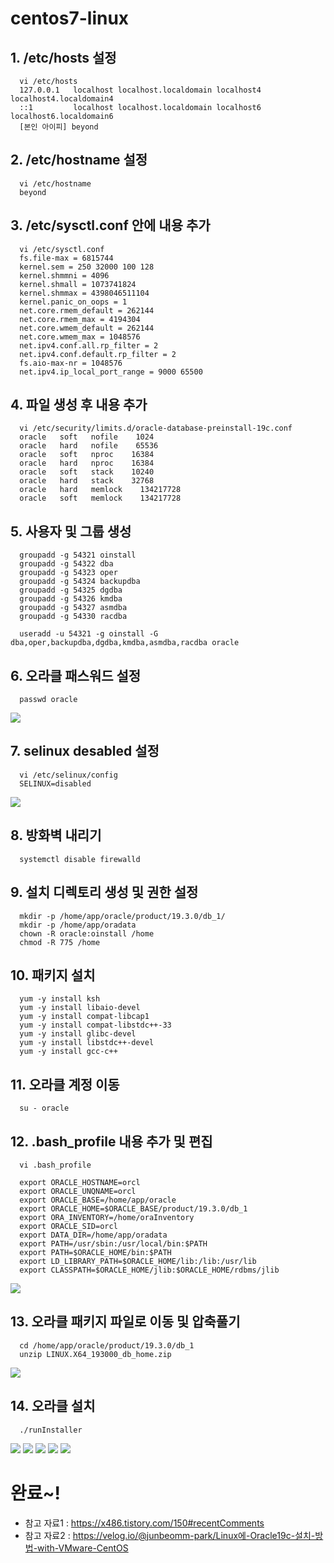 # centos7-linux


## 1. /etc/hosts 설정
```
  vi /etc/hosts
  127.0.0.1   localhost localhost.localdomain localhost4 localhost4.localdomain4
  ::1         localhost localhost.localdomain localhost6 localhost6.localdomain6
  [본인 아이피] beyond
```

## 2. /etc/hostname 설정
```
  vi /etc/hostname
  beyond
```

## 3. /etc/sysctl.conf 안에 내용 추가
```
  vi /etc/sysctl.conf
  fs.file-max = 6815744
  kernel.sem = 250 32000 100 128
  kernel.shmmni = 4096
  kernel.shmall = 1073741824
  kernel.shmmax = 4398046511104
  kernel.panic_on_oops = 1
  net.core.rmem_default = 262144
  net.core.rmem_max = 4194304
  net.core.wmem_default = 262144
  net.core.wmem_max = 1048576
  net.ipv4.conf.all.rp_filter = 2
  net.ipv4.conf.default.rp_filter = 2
  fs.aio-max-nr = 1048576
  net.ipv4.ip_local_port_range = 9000 65500
```

## 4. 파일 생성 후 내용 추가
```
  vi /etc/security/limits.d/oracle-database-preinstall-19c.conf
  oracle   soft   nofile    1024
  oracle   hard   nofile    65536
  oracle   soft   nproc    16384
  oracle   hard   nproc    16384
  oracle   soft   stack    10240
  oracle   hard   stack    32768
  oracle   hard   memlock    134217728
  oracle   soft   memlock    134217728
```

## 5. 사용자 및 그룹 생성
```
  groupadd -g 54321 oinstall
  groupadd -g 54322 dba
  groupadd -g 54323 oper
  groupadd -g 54324 backupdba
  groupadd -g 54325 dgdba
  groupadd -g 54326 kmdba
  groupadd -g 54327 asmdba
  groupadd -g 54330 racdba

  useradd -u 54321 -g oinstall -G dba,oper,backupdba,dgdba,kmdba,asmdba,racdba oracle
```

## 6. 오라클 패스워드 설정
```
  passwd oracle
```
<img src="/img/1.png"></img>

## 7. selinux desabled 설정
```
  vi /etc/selinux/config
  SELINUX=disabled
```
<img src="/img/2.png"></img>

## 8. 방화벽 내리기
```
  systemctl disable firewalld
```

## 9. 설치 디렉토리 생성 및 권한 설정
```
  mkdir -p /home/app/oracle/product/19.3.0/db_1/
  mkdir -p /home/app/oradata
  chown -R oracle:oinstall /home
  chmod -R 775 /home
```

## 10. 패키지 설치
```
  yum -y install ksh
  yum -y install libaio-devel
  yum -y install compat-libcap1
  yum -y install compat-libstdc++-33
  yum -y install glibc-devel
  yum -y install libstdc++-devel
  yum -y install gcc-c++
```

## 11. 오라클 계정 이동
```
  su - oracle
```

## 12. .bash_profile 내용 추가 및 편집
```
  vi .bash_profile

  export ORACLE_HOSTNAME=orcl
  export ORACLE_UNQNAME=orcl
  export ORACLE_BASE=/home/app/oracle
  export ORACLE_HOME=$ORACLE_BASE/product/19.3.0/db_1
  export ORA_INVENTORY=/home/oraInventory
  export ORACLE_SID=orcl
  export DATA_DIR=/home/app/oradata
  export PATH=/usr/sbin:/usr/local/bin:$PATH
  export PATH=$ORACLE_HOME/bin:$PATH
  export LD_LIBRARY_PATH=$ORACLE_HOME/lib:/lib:/usr/lib
  export CLASSPATH=$ORACLE_HOME/jlib:$ORACLE_HOME/rdbms/jlib
```
<img src="/img/3.png"></img>

## 13. 오라클 패키지 파일로 이동 및 압축풀기
```
  cd /home/app/oracle/product/19.3.0/db_1
  unzip LINUX.X64_193000_db_home.zip
```
<img src="/img/4.png"></img>

## 14. 오라클 설치
```
  ./runInstaller
```
<img src="/img/5.png"></img>
<img src="/img/6.png"></img>
<img src="/img/7.png"></img>
<img src="/img/8.png"></img>
<img src="/img/9.png"></img>

# 완료~!
* 참고 자료1 : <https://x486.tistory.com/150#recentComments><br>
* 참고 자료2 : <https://velog.io/@junbeomm-park/Linux에-Oracle19c-설치-방법-with-VMware-CentOS>
